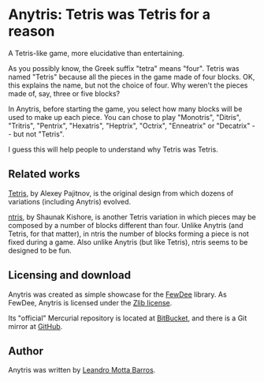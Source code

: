 Anytris: Tetris was Tetris for a reason
=======================================

A Tetris-like game, more elucidative than entertaining.

As you possibly know, the Greek suffix "tetra" means "four". Tetris
was named "Tetris" because all the pieces in the game made of four
blocks. OK, this explains the name, but not the choice of four. Why
weren't the pieces made of, say, three or five blocks?

In Anytris, before starting the game, you select how many blocks will
be used to make up each piece. You can chose to play "Monotris",
"Ditris", "Tritris", "Pentrix", "Hexatris", "Heptrix", "Octrix",
"Enneatrix" or "Decatrix" -- but not "Tetris".

I guess this will help people to understand why Tetris was Tetris.


Related works
-------------

[Tetris](https://en.wikipedia.org/wiki/Tetris), by Alexey Pajitnov, is
the original design from which dozens of variations (including
Anytris) evolved.

[ntris](http://ntris.mit.edu/singleplayer.html), by Shaunak Kishore,
is another Tetris variation in which pieces may be composed by a
number of blocks different than four. Unlike Anytris (and Tetris, for
that matter), in ntris the number of blocks forming a piece is not
fixed during a game. Also unlike Anytris (but like Tetris), ntris
seems to be designed to be fun.


Licensing and download
----------------------

Anytris was created as simple showcase for the
[FewDee](https://bitbucket.org/lmb/fewdee) library. As FewDee, Anytris
is licensed under the [Zlib
license](http://opensource.org/licenses/zlib-license).

Its "official" Mercurial repository is located at
[BitBucket](https://bitbucket.org/lmb/anytris), and there is a Git
mirror at [GitHub](https://github.com/lmbarros/Anytris).


Author
------

Anytris was written by [Leandro Motta
Barros](http://www.stackedboxes.org/~lmb).
